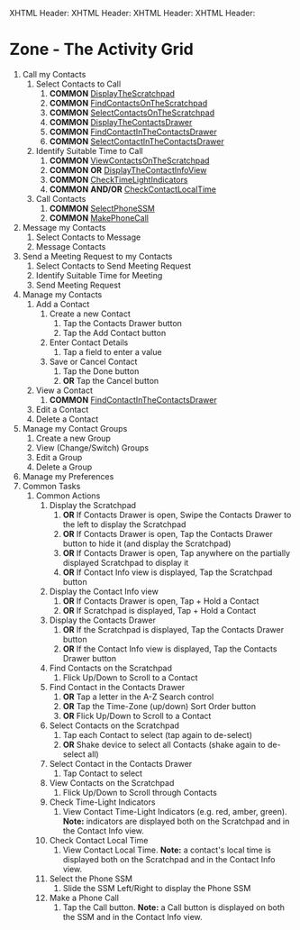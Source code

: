 XHTML Header: <script src="builder/js/jquery-1.8.1.min.js"></script>
XHTML Header: <script src="builder/js/jquery-ui-1.8.23.custom.min.js"></script>
XHTML Header: <script src="builder/js/activity-grid.js"></script>
XHTML Header: <link rel="stylesheet" type="text/css" href="builder/css/activity-grid.css" />

# Zone - The Activity Grid

1. Call my Contacts
	1. Select Contacts to Call
		1. **COMMON** [DisplayTheScratchpad][]
		1. **COMMON** [FindContactsOnTheScratchpad][]
		1. **COMMON** [SelectContactsOnTheScratchpad][]
		1. **COMMON** [DisplayTheContactsDrawer][]
		1. **COMMON** [FindContactInTheContactsDrawer][]
		1. **COMMON** [SelectContactInTheContactsDrawer][]
	1. Identify Suitable Time to Call
		1. **COMMON** [ViewContactsOnTheScratchpad][]
		1. **COMMON** **OR** [DisplayTheContactInfoView][]
		1. **COMMON** [CheckTimeLightIndicators][]
		1. **COMMON** **AND/OR** [CheckContactLocalTime][]
	1. Call Contacts
		1. **COMMON** [SelectPhoneSSM][]
		1. **COMMON** [MakePhoneCall][]
1. Message my Contacts
	1. Select Contacts to Message
	1. Message Contacts
1. Send a Meeting Request to my Contacts
	1. Select Contacts to Send Meeting Request 
	1. Identify Suitable Time for Meeting
	1. Send Meeting Request
1. Manage my Contacts
	1. Add a Contact
		1. Create a new Contact
			1. Tap the Contacts Drawer button
			1. Tap the Add Contact button
		1. Enter Contact Details
			1. Tap a field to enter a value
		1. Save or Cancel Contact
			1. Tap the Done button
			1. **OR** Tap the Cancel button
	1. View a Contact
		1. **COMMON** [FindContactInTheContactsDrawer][]
	1. Edit a Contact
	1. Delete a Contact
1. Manage my Contact Groups
	1. Create a new Group
	1. View (Change/Switch) Groups
	1. Edit a Group
	1. Delete a Group
1. Manage my Preferences
1. Common Tasks
	1. Common Actions
		1. Display the Scratchpad <a id="DisplayTheScratchpad"></a>
			1. **OR** If Contacts Drawer is open, Swipe the Contacts Drawer to the left to display the Scratchpad
			1. **OR** If Contacts Drawer is open, Tap the Contacts Drawer button to hide it (and display the Scratchpad)
			1. **OR** If Contacts Drawer is open, Tap anywhere on the partially displayed Scratchpad to display it
			1. **OR** If Contact Info view is displayed, Tap the Scratchpad button			
		1. Display the Contact Info view <a id="DisplayTheContactInfoView"></a>
			1. **OR** If Contacts Drawer is open, Tap + Hold a Contact
			1. **OR** If Scratchpad is displayed, Tap + Hold a Contact
		1. Display the Contacts Drawer <a id="DisplayTheContactsDrawer"></a>
			1. **OR** If the Scratchpad is displayed, Tap the Contacts Drawer button
			1. **OR** If the Contact Info view is displayed, Tap the Contacts Drawer button
		1. Find Contacts on the Scratchpad <a id="FindContactsOnTheScratchpad"></a>
			1. Flick Up/Down to Scroll to a Contact
		1. Find Contact in the Contacts Drawer <a id="FindContactInTheContactsDrawer"></a>          	        	
			1. **OR** Tap a letter in the A-Z Search control
			1. **OR** Tap the Time-Zone (up/down) Sort Order button
			1. **OR** Flick Up/Down to Scroll to a Contact
		1. Select Contacts on the Scratchpad <a id="SelectContactsOnTheScratchpad"></a>
			1. Tap each Contact to select (tap again to de-select)
			1. **OR** Shake device to select all Contacts (shake again to de-select all)
		1. Select Contact in the Contacts Drawer <a id="SelectContactInTheContactsDrawer"></a>
			1. Tap Contact to select
		1. View Contacts on the Scratchpad <a id="ViewContactsOnTheScratchpad"></a>
			1. Flick Up/Down to Scroll through Contacts
		1. Check Time-Light Indicators <a id="CheckTimeLightIndicators"></a>
			1. View Contact Time-Light Indicators (e.g. red, amber, green). **Note:** indicators are displayed both on the Scratchpad and in the Contact Info view.
		1. Check Contact Local Time <a id="CheckContactLocalTime"></a>
			1. View Contact Local Time. **Note:** a contact's local time is displayed both on the Scratchpad and in the Contact Info view.
		1. Select the Phone SSM <a id="SelectPhoneSSM"></a>
			1. Slide the SSM Left/Right to display the Phone SSM
		1. Make a Phone Call <a id="MakePhoneCall"></a>
			1. Tap the Call button. **Note:** a Call button is displayed on both the SSM and in the Contact Info view.


[DisplayTheScratchpad]: #DisplayTheScratchpad "Display the Scratchpad"
[DisplayTheContactsDrawer]: #DisplayTheContactsDrawer "Display the Contacts Drawer"
[DisplayTheContactInfoView]: #DisplayTheContactInfoView "Display the Contact Info View"
[FindContactsOnTheScratchpad]: #FindContactsOnTheScratchpad "Find Contacts on the Scratchpad"
[SelectContactsOnTheScratchpad]: #SelectContactsOnTheScratchpad "Select Contacts on the Scratchpad"
[FindContactInTheContactsDrawer]: #FindContactInTheContactsDrawer "Find Contact in the Contacts Drawer"
[SelectContactInTheContactsDrawer]: #SelectContactInTheContactsDrawer "Select Contact in the Contacts Drawer"
[ViewContactsOnTheScratchpad]: #ViewContactsOnTheScratchpad "View Contacts on the Scratchpad"
[CheckTimeLightIndicators]: #CheckTimeLightIndicators "Check Time-Light Indicators"
[CheckContactLocalTime]: #CheckContactLocalTime "Check Contact Local Time"
[SelectPhoneSSM]: #SelectPhoneSSM "Select the Phone SSM"
[MakePhoneCall]: #MakePhoneCall "Make Phone Call"